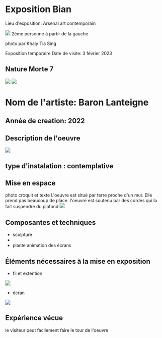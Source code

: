 #  Exposition Bian 
Lieu d'exposition: Arsenal art contemporain

![](media/groupe_photos.png)
2ème personne à partir de la gauche

photo par Khaly Tia Sing

Exposition temporaire
Date de visite: 3 février 2023
## Nature Morte 7
![](media/oeuvre_nature_bian.png)
![](media/derriere.png)

# Nom de l'artiste: Baron Lanteigne
## Année de creation: 2022
## Description de l'oeuvre
![](media/cartel.png)
## type d'instalation : contemplative
## Mise en espace
photo croquit et texte
L'oeuvre est situé par terre proche d'un mur. Elle prend pas beaucoup de place. l'oeuvre est soutenu par des cordes qui la fait suspendre du plafond 
![](media/oeuvre_plafond.png)
## Composantes et techniques
- sculpture 
- 
- plante
animation des écrans
## Éléments nécessaires à la mise en exposition
- fil et extention

![](media/oeuvre_files.png)

- écran

![](media/oeuvre_ecran.png)

## Expérience vécue
le visiteur peut facilement faire le tour de l'oeuvre 

